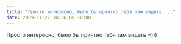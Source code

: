 ```yaml
---
title: "Просто интересно, было бы приятно тебя там видеть ..."
date: 2009-11-27 16:36:00 +0300
---
```


Просто интересно, было бы приятно тебя там видеть =)))

